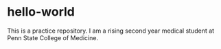 # hello-world
This is a practice repository.
I am a rising second year medical student at Penn State College of Medicine.
